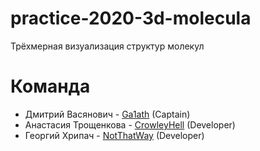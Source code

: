 # practice-2020-3d-molecula

Трёхмерная визуализация структур молекул

# Команда

- Дмитрий Васянович - [Ga1ath](https://github.com/Ga1ath/) (Captain)
- Анастасия Трощенкова - [CrowleyHell](https://github.com/CrowleyHell) (Developer)
- Георгий Хрипач - [NotThatWay](https://github.com/NotThatWay) (Developer)
